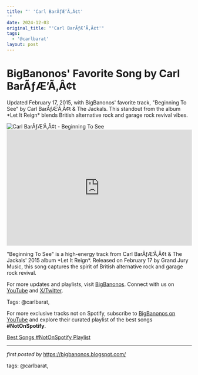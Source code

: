 ```yaml
---
title: "' 'Carl BarÃƒÆ’Ã‚Â¢t'
'"
date: 2024-12-03
original_title: "'Carl BarÃƒÆ’Ã‚Â¢t'"
tags:
  - '@carlbarat'
layout: post
---
```

<!-- Post Title -->
<h1 >BigBanonos' Favorite Song by Carl BarÃƒÆ’Ã‚Â¢t</h1> <!-- Introductory Text -->
<p >Updated February 17, 2015, with BigBanonos' favorite track, "Beginning To See" by Carl BarÃƒÆ’Ã‚Â¢t & The Jackals. This standout from the album *Let It Reign* blends British alternative rock and garage rock revival vibes.</p> <!-- Featured Image -->
<div > <img src="https://i.guim.co.uk/img/media/1052dc9ebf7a39cd795944d067cae20478fdf7ff/188_250_4584_2750/master/4584.jpg?width=1200&height=900&quality=85&auto=format&fit=crop&s=421ee0327d39565fe01b13d3b6d31929" alt="Carl BarÃƒÆ’Ã‚Â¢t - Beginning To See" />
</div> <!-- YouTube Video Embed -->
<div > <iframe width="100%" height="315" src="https://www.youtube.com/embed/alvVJNzw38s" title="Carl BarÃƒÆ’Ã‚Â¢t & The Jackals - Beginning To See" frameborder="0" allow="accelerometer; autoplay; clipboard-write; encrypted-media; gyroscope; picture-in-picture; web-share" referrerpolicy="strict-origin-when-cross-origin" allowfullscreen></iframe>
</div> <!-- Song Information -->
<div > <p>"Beginning To See" is a high-energy track from Carl BarÃƒÆ’Ã‚Â¢t & The Jackals' 2015 album *Let It Reign*. Released on February 17 by Grand Jury Music, this song captures the spirit of British alternative rock and garage rock revival.</p>
</div> <!-- Footer Links -->
<div > <p>For more updates and playlists, visit <a href="https://bigbanonos.blogspot.com/" target="_blank">BigBanonos</a>. Connect with us on <a href="https://www.youtube.com/@BigBanonos" target="_blank">YouTube</a> and <a href="https://x.com/bigbanonos" target="_blank">X/Twitter</a>.</p>
</div> <!-- Tags -->
<p >Tags: @carlbarat,</p>


<!--Subscribe and Playlist Links-->
<div>
    <p>For more exclusive tracks not on Spotify, subscribe to <a href="https://www.youtube.com/@BigBanonos" target="_blank">BigBanonos on YouTube</a> and explore their curated playlist of the best songs <strong>#NotOnSpotify</strong>.</p>
    <p><a href="https://www.youtube.com/playlist?list=PLtuNtuTatqI0kFahUCbtbfenC_ET5O_tr" target="_blank">Best Songs #NotOnSpotify Playlist<br /></a></p></div>

<hr />

<p><em>first posted by</em> <a href="https://bigbanonos.blogspot.com/" rel="noopener" target="_new">https://bigbanonos.blogspot.com/</a></p>

<p>tags: @carlbarat,</p>
